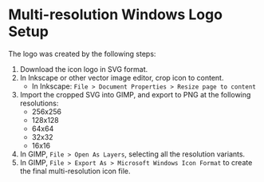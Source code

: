 # Multi-resolution Windows Logo Setup

The logo was created by the following steps:

 1. Download the icon logo in SVG format.
 1. In Inkscape or other vector image editor, crop icon to content.
    - In Inkscape: `File > Document Properties > Resize page to content`
 1. Import the cropped SVG into GIMP, and export to PNG at the following resolutions:
    - 256x256
    - 128x128
    - 64x64
    - 32x32
    - 16x16
 1. In GIMP, `File > Open As Layers`, selecting all the resolution variants.
 1. In GIMP, `File > Export As > Microsoft Windows Icon Format` to create the final multi-resolution icon file.
